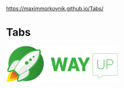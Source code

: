 <https://maximmorkovnik.github.io/Tabs/>
  
<h1>Tabs</h1>

[![wayup.in](img/logo.jpg)](https://wayup.in)
